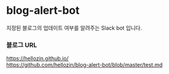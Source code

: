 # blog-alert-bot
지정된 블로그의 업데이트 여부를 알려주는 Slack bot 입니다.

### 블로그 URL

https://hellozin.github.io/  
https://github.com/hellozin/blog-alert-bot/blob/master/test.md
